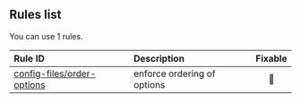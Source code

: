 <!-- This file has been automatically generated, in order to update it's content execute "npm run update" -->

## Rules list

You can use 1 rules.

| Rule ID                                                                                                                           | Description                 | Fixable  |
| :-------------------------------------------------------------------------------------------------------------------------------- | :-------------------------- | :------: |
| [config-files/order-options](https://github.com/tyankatsu0105/eslint-plugin-config-files/blob/master/docs/rules/order-options.md) | enforce ordering of options | :wrench: |
